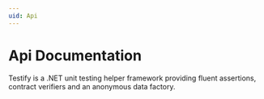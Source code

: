 ```yaml
---
uid: Api
---
```


# Api Documentation

Testify is a .NET unit testing helper framework providing fluent assertions, contract verifiers and an anonymous data factory.

